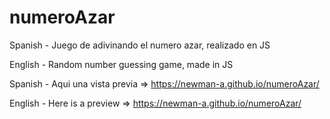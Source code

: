 # numeroAzar

Spanish - Juego de adivinando el numero azar, realizado en JS

English - Random number guessing game, made in JS

Spanish - Aqui una vista previa => https://newman-a.github.io/numeroAzar/

English - Here is a preview => https://newman-a.github.io/numeroAzar/
